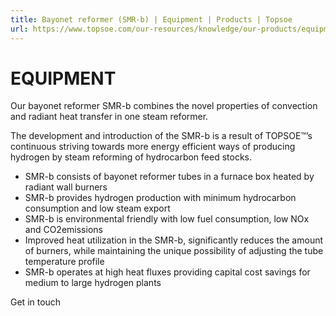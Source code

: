 ```yaml
---
title: Bayonet reformer (SMR-b) | Equipment | Products | Topsoe
url: https://www.topsoe.com/our-resources/knowledge/our-products/equipment/bayonet-reformer-smr-b#main-content
---
```


# EQUIPMENT

Our bayonet reformer SMR-b combines the novel properties of convection and radiant heat transfer in one steam reformer.

The development and introduction of the SMR-b is a result of TOPSOE™’s continuous striving towards more energy efficient ways of producing hydrogen by steam reforming of hydrocarbon feed stocks.

- SMR-b consists of bayonet reformer tubes in a furnace box heated by radiant wall burners
- SMR-b provides hydrogen production with minimum hydrocarbon consumption and low steam export
- SMR-b is environmental friendly with low fuel consumption, low NOx and CO2emissions
- Improved heat utilization in the SMR-b, significantly reduces the amount of burners, while maintaining the unique possibility of adjusting the tube temperature profile
- SMR-b operates at high heat fluxes providing capital cost savings for medium to large hydrogen plants

Get in touch